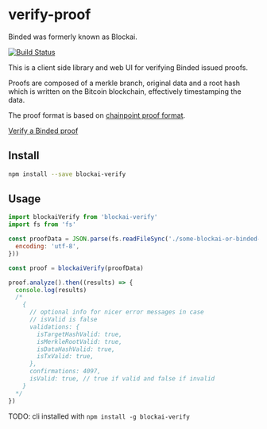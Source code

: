# verify-proof

Binded was formerly known as Blockai.

[![Build Status](https://travis-ci.org/binded/verify-proof.svg?branch=master)](https://travis-ci.org/binded/verify-proof)

This is a client side library and web UI for verifying Binded issued proofs.

Proofs are composed of a merkle branch, original data and a root hash which is written on the Bitcoin blockchain, effectively timestamping the data.

The proof format is based on [chainpoint proof format](https://github.com/chainpoint/whitepaper/raw/master/chainpoint_white_paper.pdf).

<a href="https://verify.binded.com/">Verify a Binded proof</a>

## Install

```bash
npm install --save blockai-verify
```

## Usage

```javascript
import blockaiVerify from 'blockai-verify'
import fs from 'fs'

const proofData = JSON.parse(fs.readFileSync('./some-blockai-or-binded-proof.json', {
  encoding: 'utf-8',
}))

const proof = blockaiVerify(proofData)

proof.analyze().then((results) => {
  console.log(results)
  /*
    {
      // optional info for nicer error messages in case
      // isValid is false
      validations: {
        isTargetHashValid: true,
        isMerkleRootValid: true,
        isDataHashValid: true,
        isTxValid: true,
      },
      confirmations: 4097,
      isValid: true, // true if valid and false if invalid
    }
  */
})
```

TODO: cli installed with `npm install -g blockai-verify`
